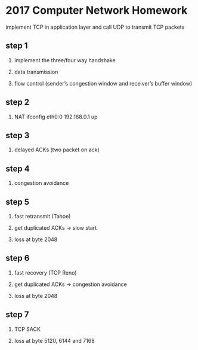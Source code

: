 # 2017 Computer Network Homework

implement TCP in application layer and call UDP to transmit TCP packets

## step 1

1. implement the three/four way handshake

2. data transmission

3. flow control (sender’s congestion window and receiver’s buffer window)

## step 2

1. NAT ifconfig eth0:0 192.168.0.1 up

## step 3

1. delayed ACKs (two packet on ack)

## step 4

1. congestion avoidance

## step 5

1. fast retransmit (Tahoe) 

2. get duplicated ACKs -> slow start

3. loss at byte 2048

## step 6

1. fast recovery (TCP Reno)

2. get duplicated ACKs -> congestion avoidance

3. loss at byte 2048

## step 7

1. TCP SACK

2. loss at byte 5120, 6144 and 7168








